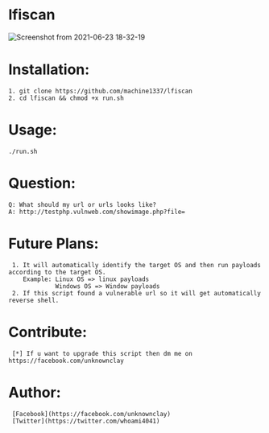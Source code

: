 # lfiscan

![Screenshot from 2021-06-23 18-32-19](https://user-images.githubusercontent.com/82051128/123108622-028bf480-d454-11eb-8e74-b33f10c1a2ae.png)

# Installation:
    1. git clone https://github.com/machine1337/lfiscan
    2. cd lfiscan && chmod +x run.sh
  
# Usage:
    ./run.sh
    
# Question:
    Q: What should my url or urls looks like?
    A: http://testphp.vulnweb.com/showimage.php?file=
   
# Future Plans:
     1. It will automatically identify the target OS and then run payloads according to the target OS.
        Example: Linux OS => linux payloads
                 Windows OS => Window payloads
     2. If this script found a vulnerable url so it will get automatically reverse shell.
     
# Contribute:
     [*] If u want to upgrade this script then dm me on https://facebook.com/unknownclay
     
# Author:
     [Facebook](https://facebook.com/unknownclay)
     [Twitter](https://twitter.com/whoami4041)
